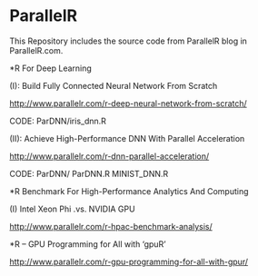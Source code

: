 # ParallelR

This Repository includes the source code from ParallelR blog in ParallelR.com.

*R For Deep Learning 

   (I): Build Fully Connected Neural Network From Scratch

   http://www.parallelr.com/r-deep-neural-network-from-scratch/

   CODE: ParDNN/iris_dnn.R 
    
   (II): Achieve High-Performance DNN With Parallel Acceleration
   
   http://www.parallelr.com/r-dnn-parallel-acceleration/
   
   CODE:  ParDNN/ ParDNN.R MINIST_DNN.R
    
    
*R Benchmark For High-Performance Analytics And Computing

   (I) Intel Xeon Phi .vs. NVIDIA GPU 
      
   http://www.parallelr.com/r-hpac-benchmark-analysis/
    
*R – GPU Programming for All with ‘gpuR’
   
   http://www.parallelr.com/r-gpu-programming-for-all-with-gpur/
   
    
